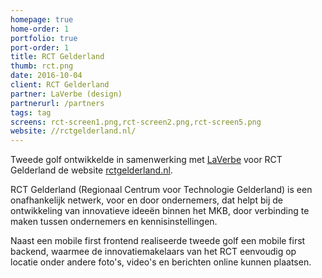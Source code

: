 ```yaml
---
homepage: true
home-order: 1
portfolio: true
port-order: 1
title: RCT Gelderland
thumb: rct.png
date: 2016-10-04
client: RCT Gelderland
partner: LaVerbe (design)
partnerurl: /partners
tags: tag
screens: rct-screen1.png,rct-screen2.png,rct-screen5.png
website: //rctgelderland.nl/
---
```

Tweede golf ontwikkelde in samenwerking met [LaVerbe](/partners) voor RCT Gelderland de website <a href="//rctgelderland.nl" target="_blank">rctgelderland.nl</a>.

RCT Gelderland (Regionaal Centrum voor Technologie Gelderland) is een onafhankelijk netwerk, voor en door ondernemers, dat helpt bij de ontwikkeling van innovatieve ideeën binnen het MKB, door verbinding te maken tussen ondernemers en kennisinstellingen.

Naast een mobile first frontend realiseerde tweede golf een mobile first backend, waarmee de innovatiemakelaars van het RCT eenvoudig op locatie onder andere foto's, video's en berichten online kunnen plaatsen.
